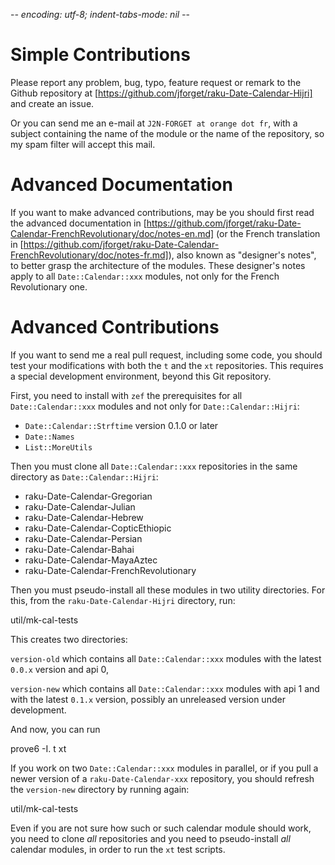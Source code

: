 -*- encoding: utf-8; indent-tabs-mode: nil -*-

Simple Contributions
====================

Please report any problem, bug, typo, feature request or remark to the
Github repository at
[https://github.com/jforget/raku-Date-Calendar-Hijri]  and  create  an
issue.

Or you can send me an e-mail  at `J2N-FORGET at orange dot fr`, with a
subject  containing  the  name  of  the module  or  the  name  of  the
repository, so my spam filter will accept this mail.

Advanced Documentation
======================

If you  want to make advanced  contributions, may be you  should first
read the advanced documentation in
[https://github.com/jforget/raku-Date-Calendar-FrenchRevolutionary/doc/notes-en.md]
(or the French translation in
[https://github.com/jforget/raku-Date-Calendar-FrenchRevolutionary/doc/notes-fr.md]),
also known as "designer's notes",  to better grasp the architecture of
the modules. These designer's notes apply to all `Date::Calendar::xxx`
modules, not only for the French Revolutionary one.

Advanced Contributions
======================

If you want to  send me a real pull request,  including some code, you
should  test  your  modifications  with  both the  `t`  and  the  `xt`
repositories. This requires a  special development environment, beyond
this Git repository.

First, you need to install with `zef` the prerequisites for all
`Date::Calendar::xxx` modules and not only for
`Date::Calendar::Hijri`:

* `Date::Calendar::Strftime` version 0.1.0 or later
* `Date::Names`
* `List::MoreUtils`

Then you must clone all `Date::Calendar::xxx` repositories in the same
directory as `Date::Calendar::Hijri`:

* raku-Date-Calendar-Gregorian
* raku-Date-Calendar-Julian
* raku-Date-Calendar-Hebrew
* raku-Date-Calendar-CopticEthiopic
* raku-Date-Calendar-Persian
* raku-Date-Calendar-Bahai
* raku-Date-Calendar-MayaAztec
* raku-Date-Calendar-FrenchRevolutionary

Then you must pseudo-install all these modules in two utility directories.
For this, from the `raku-Date-Calendar-Hijri` directory, run:

  util/mk-cal-tests

This creates two directories:

`version-old` which contains all `Date::Calendar::xxx` modules with the latest `0.0.x` version and api 0,

`version-new` which contains all `Date::Calendar::xxx` modules with api 1 and with the latest `0.1.x` version, possibly an unreleased version under development.

And now, you can run

  prove6 -I. t xt

If you  work on two  `Date::Calendar::xxx` modules in parallel,  or if
you pull a newer version of a `raku-Date-Calendar-xxx` repository, you
should refresh the `version-new` directory by running again:

  util/mk-cal-tests

Even if you are not sure how such or such calendar module should work,
you need  to clone _all_  repositories and you need  to pseudo-install
_all_ calendar modules, in order to run the `xt` test scripts.
